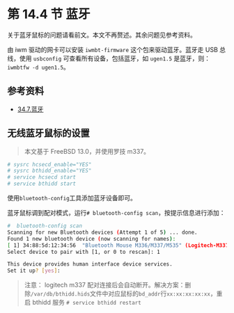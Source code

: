 # 第 14.4 节 蓝牙

关于蓝牙鼠标的问题请看前文。本文不再赘述。其余问题见参考资料。

由 iwm 驱动的网卡可以安装 `iwmbt-firmware` 这个包来驱动蓝牙。蓝牙走 USB 总线，使用 `usbconfig` 可查看所有设备，包括蓝牙，如 `ugen1.5` 是蓝牙，则： `iwmbtfw -d ugen1.5`。

## 参考资料

- [34.7.蓝牙](https://handbook.bsdcn.org/di-34-zhang-gao-ji-wang-luo/34.7.-lan-ya.html)

## 无线蓝牙鼠标的设置

> 本文基于 FreeBSD 13.0，并使用罗技 m337。

```sh
# sysrc hcsecd_enable="YES"
# sysrc bthidd_enable="YES"
# service hcsecd start
# service bthidd start
```

使用`bluetooth-config`工具添加蓝牙设备即可。

蓝牙鼠标调到配对模式，运行`# bluetooth-config scan`，按提示信息进行添加：

```sh
#  bluetooth-config scan
Scanning for new Bluetooth devices (Attempt 1 of 5) ... done.
Found 1 new bluetooth device (now scanning for names):
[ 1] 34:88:5d:12:34:56  "Bluetooth Mouse M336/M337/M535" (Logitech-M337)
Select device to pair with [1, or 0 to rescan]: 1

This device provides human interface device services.
Set it up? [yes]:
```

> 注意： logitech m337 配对连接后会自动断开。解决方案：删除`/var/db/bthidd.hids`文件中对应鼠标的`bd_addr`行`xx:xx:xx:xx:xx`，重启 bthidd 服务 `# service bthidd restart`